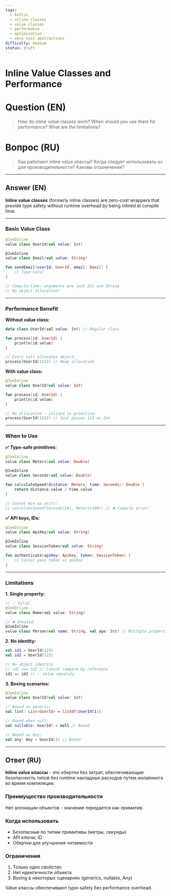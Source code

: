 ```yaml
---
tags:
  - kotlin
  - inline-classes
  - value-classes
  - performance
  - optimization
  - zero-cost-abstractions
difficulty: medium
status: draft
---
```


# Inline Value Classes and Performance

# Question (EN)
> How do inline value classes work? When should you use them for performance? What are the limitations?

# Вопрос (RU)
> Как работают inline value классы? Когда следует использовать их для производительности? Каковы ограничения?

---

## Answer (EN)

**Inline value classes** (formerly inline classes) are zero-cost wrappers that provide type safety without runtime overhead by being inlined at compile time.

---

### Basic Value Class

```kotlin
@JvmInline
value class UserId(val value: Int)

@JvmInline
value class Email(val value: String)

fun sendEmail(userId: UserId, email: Email) {
    // Type-safe!
}

// Compile-time: arguments are just Int and String
// No object allocation!
```

---

### Performance Benefit

**Without value class:**

```kotlin
data class UserId(val value: Int) // Regular class

fun process(id: UserId) {
    println(id.value)
}

// Every call allocates object:
process(UserId(123)) // Heap allocation
```

**With value class:**

```kotlin
@JvmInline
value class UserId(val value: Int)

fun process(id: UserId) {
    println(id.value)
}

// No allocation - inlined to primitive:
process(UserId(123)) // Just passes 123 as Int
```

---

### When to Use

**✅ Type-safe primitives:**

```kotlin
@JvmInline
value class Meters(val value: Double)

@JvmInline
value class Seconds(val value: Double)

fun calculateSpeed(distance: Meters, time: Seconds): Double {
    return distance.value / time.value
}

// Cannot mix up units:
// calculateSpeed(Seconds(10), Meters(100)) // ❌ Compile error!
```

**✅ API keys, IDs:**

```kotlin
@JvmInline
value class ApiKey(val value: String)

@JvmInline
value class SessionToken(val value: String)

fun authenticate(apiKey: ApiKey, token: SessionToken) {
    // Cannot pass token as apiKey
}
```

---

### Limitations

**1. Single property:**

```kotlin
// ✅ Valid
@JvmInline
value class Name(val value: String)

// ❌ Invalid
@JvmInline
value class Person(val name: String, val age: Int) // Multiple properties
```

**2. No identity:**

```kotlin
val id1 = UserId(123)
val id2 = UserId(123)

// No object identity
// id1 === id2 // Cannot compare by reference
id1 == id2 // ✅ Value equality
```

**3. Boxing scenarios:**

```kotlin
@JvmInline
value class UserId(val value: Int)

// Boxed as generic:
val list: List<UserId> = listOf(UserId(1))

// Boxed when null:
val nullable: UserId? = null // Boxed

// Boxed as Any:
val any: Any = UserId(1) // Boxed
```

---

## Ответ (RU)

**Inline value классы** - это обертки без затрат, обеспечивающие безопасность типов без runtime накладных расходов путем инлайнинга во время компиляции.

### Преимущество производительности

Нет аллокации объектов - значение передается как примитив.

### Когда использовать

- Безопасные по типам примитивы (метры, секунды)
- API ключи, ID
- Обертки для улучшения читаемости

### Ограничения

1. Только одно свойство
2. Нет идентичности объекта
3. Boxing в некоторых сценариях (generics, nullable, Any)

Value классы обеспечивают type-safety без performance overhead.
